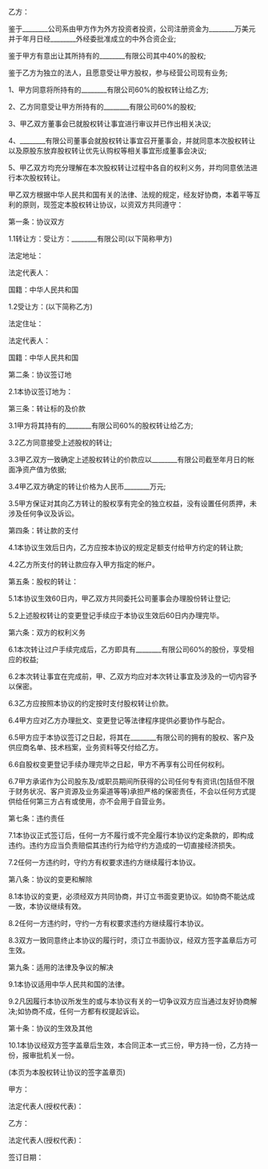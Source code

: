 
 


乙方：


鉴于________公司系由甲方作为外方投资者投资，公司注册资金为________万美元并于年月日经________外经委批准成立的中外合资企业;


鉴于甲方有意出让其所持有的________有限公司其中40%的股权;


鉴于乙方为独立的法人，且愿意受让甲方股权，参与经营公司现有业务;


1、甲方同意将所持有的________有限公司60%的股权转让给乙方;


2、乙方同意受让甲方所持有的________有限公司60%的股权;


3、甲乙双方董事会已就股权转让事宜进行审议并已作出相关决议;


4、________有限公司董事会就股权转让事宜召开董事会，并就同意本次股权转让以及原股东放弃股权转让优先认购权等相关事宜形成董事会决议;


5、甲乙双方均充分理解在本次股权转让过程中各自的权利义务，并均同意依法进行本次股权转让。


甲乙双方根据中华人民共和国有关的法律、法规的规定，经友好协商，本着平等互利的原则，现签定本股权转让协议，以资双方共同遵守：


第一条：协议双方


1.1转让方：受让方：________有限公司(以下简称甲方)


法定地址：


法定代表人：


国籍：中华人民共和国


1.2受让方：(以下简称乙方)


法定住址：


法定代表人：


国籍：中华人民共和国


第二条：协议签订地


2.1本协议签订地为：


第三条：转让标的及价款


3.1甲方将其持有的________有限公司60%的股权转让给乙方;


3.2乙方同意接受上述股权的转让;


3.3甲乙双方一致确定上述股权转让的价款应以________有限公司截至年月日的帐面净资产值为依据;


3.4甲乙双方确定的转让价格为人民币________万元;


3.5甲方保证对其向乙方转让的股权享有完全的独立权益，没有设置任何质押，未涉及任何争议及诉讼。


第四条：转让款的支付


4.1本协议生效后日内，乙方应按本协议的规定足额支付给甲方约定的转让款;


4.2乙方所支付的转让款应存入甲方指定的帐户。


第五条：股权的转让：


5.1本协议生效60日内，甲乙双方共同委托公司董事会办理股份转让登记;


5.2上述股权转让的变更登记手续应于本协议生效后60日内办理完毕。


第六条：双方的权利义务


6.1本次转让过户手续完成后，乙方即具有________有限公司60%的股份，享受相应的权益;


6.2本次转让事宜在完成前，甲、乙双方均应对本次转让事宜及涉及的一切内容予以保密。


6.3乙方应按照本协议的约定按时支付股权转让价款。


6.4甲方应对乙方办理批文、变更登记等法律程序提供必要协作与配合。


6.5甲方应于本协议签订之日起，将其在________有限公司的拥有的股权、客户及供应商名单、技术档案，业务资料等交付给乙方。


6.6自股权变更登记手续办理完毕之日起，甲方不再享有公司任何权利。


6.7甲方承诺作为公司股东及/或职员期间所获得的公司任何专有资讯(包括但不限于财务状况、客户资源及业务渠道等等)承担严格的保密责任，不会以任何方式提供给任何第三方占有或使用，亦不会用于自营业务。


第七条：违约责任


7.1本协议正式签订后，任何一方不履行或不完全履行本协议约定条款的，即构成违约。违约方应当负责赔偿其违约行为给守约方造成的一切直接经济损失。


7.2任何一方违约时，守约方有权要求违约方继续履行本协议。


第八条：协议的变更和解除


8.1本协议的变更，必须经双方共同协商，并订立书面变更协议。如协商不能达成一致，本协议继续有效。


8.2任何一方违约时，守约一方有权要求违约方继续履行本协议。


8.3双方一致同意终止本协议的履行时，须订立书面协议，经双方签字盖章后方可生效。


第九条：适用的法律及争议的解决


9.1本协议适用中华人民共和国的法律。


9.2凡因履行本协议所发生的或与本协议有关的一切争议双方应当通过友好协商解决;如协商不成，任何一方都有权提起诉讼。


第十条：协议的生效及其他


10.1本协议经双方签字盖章后生效，本合同正本一式三份，甲方持一份，乙方持一份，报审批机关一份。


(本页为本股权转让协议的签字盖章页)


甲方：


法定代表人(授权代表)：


乙方：


法定代表人(授权代表)：


签订日期：
 


 

 
 
 
 
 
  


  
 

  


  


  
 
 
 
 

